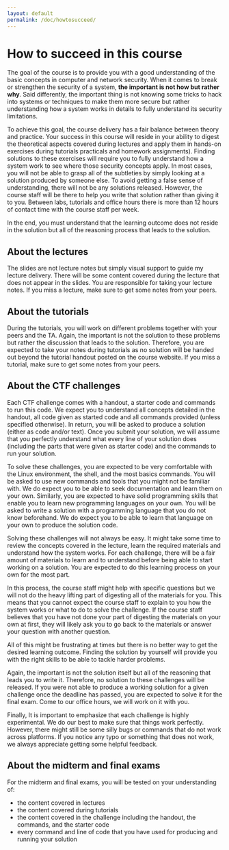 ```yaml
---
layout: default
permalink: /doc/howtosucceed/
---
```


# How to succeed in this course

The goal of the course is to provide you with a good understanding of the basic concepts in computer and network security. When it comes to break or strengthen the security of a system, **the important is not how but rather why**. Said differently, the important thing is not knowing some tricks to hack into systems or techniques to make them more secure but rather understanding how a system works in details to fully understand its security limitations. 

To achieve this goal, the course delivery has a fair balance between theory and practice. Your success in this course will reside in your ability to digest the theoretical aspects covered during lectures and apply them in hands-on exercises during tutorials practicals and homework assignments). Finding solutions to these exercises will require you to fully understand how a system work to see where those security concepts apply. In most cases, you will not be able to grasp all of the subtleties by simply looking at a solution produced by someone else. To avoid getting a false sense of understanding, there will not be any solutions released. However, the course staff will be there to help you write that solution rather than giving it to you. Between labs, tutorials and office hours there is more than 12 hours of contact time with the course staff per week.

In the end, you must understand that the learning outcome does not reside in the solution but all of the reasoning process that leads to the solution. 

## About the lectures

The slides are not lecture notes but simply visual support to guide my lecture delivery. There will be some content covered during the lecture that does not appear in the slides. You are responsible for taking your lecture notes. If you miss a lecture, make sure to get some notes from your peers.

## About the tutorials

During the tutorials, you will work on different problems together with your peers and the TA. Again, the important is not the solution to these problems but rather the discussion that leads to the solution. Therefore, you are expected to take your notes during tutorials as no solution will be handed out beyond the tutorial handout posted on the course website. If you miss a tutorial, make sure to get some notes from your peers.

## About the CTF challenges

Each CTF challenge comes with a handout, a starter code and commands to run this code. We expect you to understand all concepts detailed in the handout, all code given as started code and all commands provided (unless specified otherwise). In return, you will be asked to produce a solution (either as code and/or text). Once you submit your solution, we will assume that you perfectly understand what every line of your solution does (including the parts that were given as starter code) and the commands to run your solution. 

To solve these challenges, you are expected to be very comfortable with the Linux environment, the shell, and the most basics commands. You will be asked to use new commands and tools that you might not be familiar with. We do expect you to be able to seek documentation and learn them on your own. Similarly, you are expected to have solid programming skills that enable you to learn new programming languages on your own. You will be asked to write a solution with a programming language that you do not know beforehand. We do expect you to be able to learn that language on your own to produce the solution code. 

Solving these challenges will not always be easy. It might take some time to review the concepts covered in the lecture, learn the required materials and understand how the system works. For each challenge, there will be a fair amount of materials to learn and to understand before being able to start working on a solution. You are expected to do this learning process on your own for the most part.

In this process, the course staff might help with specific questions but we will not do the heavy lifting part of digesting all of the materials for you. This means that you cannot expect the course staff to explain to you how the system works or what to do to solve the challenge. If the course staff believes that you have not done your part of digesting the materials on your own at first, they will likely ask you to go back to the materials or answer your question with another question. 

All of this might be frustrating at times but there is no better way to get the desired learning outcome. Finding the solution by yourself will provide you with the right skills to be able to tackle harder problems.

Again, the important is not the solution itself but all of the reasoning that leads you to write it. Therefore, no solution to these challenges will be released. If you were not able to produce a working solution for a given challenge once the deadline has passed, you are expected to solve it for the final exam. Come to our office hours, we will work on it with you. 

Finally, It is important to emphasize that each challenge is highly experimental. We do our best to make sure that things work perfectly. However, there might still be some silly bugs or commands that do not work across platforms. If you notice any typo or something that does not work, we always appreciate getting some helpful feedback.

## About the midterm and final exams

For the midterm and final exams, you will be tested on your understanding of:

- the content covered in lectures
- the content covered during tutorials
- the content covered in the challenge including the handout, the commands, and the starter code 
- every command and line of code that you have used for producing and running your solution